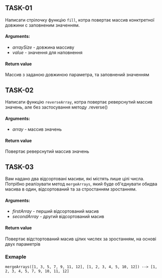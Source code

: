 ## TASK-01

Написати стрілочку функцію `fill`, котра повертає массив конктретної довжини с заповненим значенням.

#### Arguments:

- _arraySize_ - довжина массиву
- _value_ - значення для наповнення

#### Return value

Массив з заданою довжиною параметра, та заповнений значенням

## TASK-02

Написати функцію `reverseArray`, котра повертає реверснутий массив значень, але без застосування методу .reverse()

#### Arguments:

- _array_ - массив значень

#### Return value

Повертає реверснутий массив значень

## TASK-03

Вам надано два відсортовані масиви, які містять лише цілі числа. Потрібно реалізувати метод `mergeArrays`, який буде об'єднувати обидва масива в один, відсортований та за стростанням зростанням.

#### Arguments:

- _firstArray_ - перший відсортований масив
- _secondArray_ - другий відсортований масив

#### Return value

Повертає відстортований масив цілих числех за зростанням, на основі двух параметрів

### Exmaple

`mergeArrays([1, 3, 5, 7, 9, 11, 12], [1, 2, 3, 4, 5, 10, 12]) --> [1, 2, 3, 4, 5, 7, 9, 10, 11, 12]`
